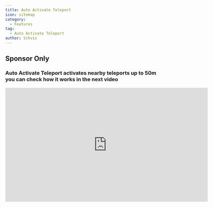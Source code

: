 ```yaml
---
title: Auto Activate Teleport
icon: sitemap
category:
  - Features
tag:
  - Auto Activate Teleport
author: Schvis
---
```

## Sponsor Only
### Auto Activate Teleport activates nearby teleports up to 50m you can check how it works in the next video

<iframe width="640" height="360" src="https://www.youtube.com/embed/qstBErr9mJ0?list=PL5eI1Tb64p56g27qfYk7VuFTz4FK6YrKa" title="Korepi - AutoActivateTP (Sponsor)" frameborder="0" allow="accelerometer; autoplay; clipboard-write; encrypted-media; gyroscope; picture-in-picture; web-share" allowfullscreen></iframe>
